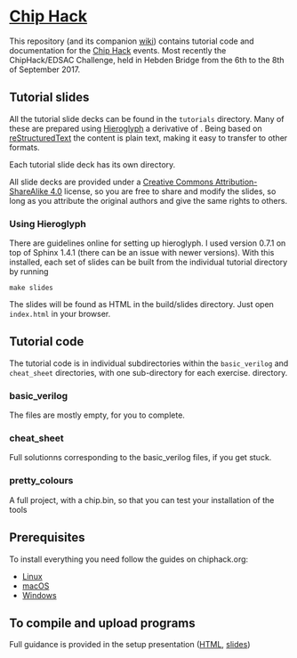 # [Chip Hack](http://www.chiphack.org)

This repository (and its companion
[wiki](https://github.com/embecosm/chiphack/wiki)) contains tutorial code and
documentation for the [Chip Hack](http://www.chiphack.org) events.  Most
recently the ChipHack/EDSAC Challenge, held in Hebden Bridge from the 6th to
the 8th of September 2017.

## Tutorial slides

All the tutorial slide decks can be found in the `tutorials` directory.  Many
of these are prepared using
[Hieroglyph](http://docs.hieroglyph.io/en/latest/#) a derivative of .  Being
based on [reStructuredText](http://docutils.sourceforge.net/rst.html) the
content is plain text, making it easy to transfer to other formats.

Each tutorial slide deck has its own directory.

All slide decks are provided under a
[Creative Commons Attribution-ShareAlike 4.0](https://creativecommons.org/licenses/by-sa/4.0/legalcode)
license, so you are free to share and modify the slides, so long as you
attribute the original authors and give the same rights to others.

### Using Hieroglyph

There are guidelines online for setting up hieroglyph.  I used version 0.7.1
on top of Sphinx 1.4.1 (there can be an issue with newer versions).  With this
installed, each set of slides can be built from the individual tutorial
directory by running
```
make slides
```
The slides will be found as HTML in the build/slides directory. Just open
`index.html` in your browser.

## Tutorial code

The tutorial code is in individual subdirectories within the `basic_verilog`
and `cheat_sheet` directories, with one sub-directory for each exercise.
directory.

### basic_verilog

The files are mostly empty, for you to complete.

### cheat_sheet

Full solutionns corresponding to the basic_verilog files, if you get stuck.

### pretty_colours

A full project, with a chip.bin, so that you can test your installation of the
tools

## Prerequisites

To install everything you need follow the guides on chiphack.org:
 - [Linux](http://chiphack.org/chiphack-2017-install-linux.html)
 - [macOS](http://chiphack.org/chiphack-2017-install-mac.html)
 - [Windows](http://chiphack.org/chiphack-2017-install-windows.html)

## To compile and upload programs

Full guidance is provided in the setup presentation
([HTML](http://chiphack.org/talks/mystorm-setup/html/index.html),
[slides](http://chiphack.org/talks/mystorm-setup/slides/index.html))
